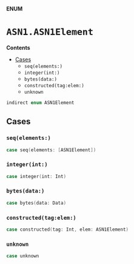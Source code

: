 **ENUM**

# `ASN1.ASN1Element`

**Contents**

- [Cases](#cases)
  - `seq(elements:)`
  - `integer(int:)`
  - `bytes(data:)`
  - `constructed(tag:elem:)`
  - `unknown`

```swift
indirect enum ASN1Element
```

## Cases
### `seq(elements:)`

```swift
case seq(elements: [ASN1Element])
```

### `integer(int:)`

```swift
case integer(int: Int)
```

### `bytes(data:)`

```swift
case bytes(data: Data)
```

### `constructed(tag:elem:)`

```swift
case constructed(tag: Int, elem: ASN1Element)
```

### `unknown`

```swift
case unknown
```
